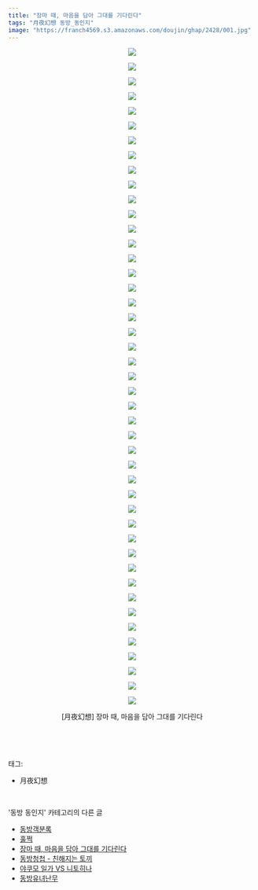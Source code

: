 ```yaml
---
title: "장마 때, 마음을 담아 그대를 기다린다"
tags: "月夜幻想 동방_동인지"
image: "https://franch4569.s3.amazonaws.com/doujin/ghap/2428/001.jpg"
---
```

<div class="article">
<p style="text-align: center; clear: none; float: none;"><img src="{{ site.imgserver2 }}/ghap/2428/001.jpg"/></p>
<p style="text-align: center; clear: none; float: none;"><img src="{{ site.imgserver2 }}/ghap/2428/002.jpg"/></p>
<p style="text-align: center; clear: none; float: none;"><img src="{{ site.imgserver2 }}/ghap/2428/003.jpg"/></p>
<p style="text-align: center; clear: none; float: none;"><img src="{{ site.imgserver2 }}/ghap/2428/004.jpg"/></p>
<p style="text-align: center; clear: none; float: none;"><img src="{{ site.imgserver2 }}/ghap/2428/005.jpg"/></p>
<p style="text-align: center; clear: none; float: none;"><img src="{{ site.imgserver2 }}/ghap/2428/006.jpg"/></p>
<p style="text-align: center; clear: none; float: none;"><img src="{{ site.imgserver2 }}/ghap/2428/007.jpg"/></p>
<p style="text-align: center; clear: none; float: none;"><img src="{{ site.imgserver2 }}/ghap/2428/008.jpg"/></p>
<p style="text-align: center; clear: none; float: none;"><img src="{{ site.imgserver2 }}/ghap/2428/009.jpg"/></p>
<p style="text-align: center; clear: none; float: none;"><img src="{{ site.imgserver2 }}/ghap/2428/010.jpg"/></p>
<p style="text-align: center; clear: none; float: none;"><img src="{{ site.imgserver2 }}/ghap/2428/011.jpg"/></p>
<p style="text-align: center; clear: none; float: none;"><img src="{{ site.imgserver2 }}/ghap/2428/012.jpg"/></p>
<p style="text-align: center; clear: none; float: none;"><img src="{{ site.imgserver2 }}/ghap/2428/013.jpg"/></p>
<p style="text-align: center; clear: none; float: none;"><img src="{{ site.imgserver2 }}/ghap/2428/014.jpg"/></p>
<p style="text-align: center; clear: none; float: none;"><img src="{{ site.imgserver2 }}/ghap/2428/015.jpg"/></p>
<p style="text-align: center; clear: none; float: none;"><img src="{{ site.imgserver2 }}/ghap/2428/016.jpg"/></p>
<p style="text-align: center; clear: none; float: none;"><img src="{{ site.imgserver2 }}/ghap/2428/017.jpg"/></p>
<p style="text-align: center; clear: none; float: none;"><img src="{{ site.imgserver2 }}/ghap/2428/018.jpg"/></p>
<p style="text-align: center; clear: none; float: none;"><img src="{{ site.imgserver2 }}/ghap/2428/019.jpg"/></p>
<p style="text-align: center; clear: none; float: none;"><img src="{{ site.imgserver2 }}/ghap/2428/020.jpg"/></p>
<p style="text-align: center; clear: none; float: none;"><img src="{{ site.imgserver2 }}/ghap/2428/021.jpg"/></p>
<p style="text-align: center; clear: none; float: none;"><img src="{{ site.imgserver2 }}/ghap/2428/022.jpg"/></p>
<p style="text-align: center; clear: none; float: none;"><img src="{{ site.imgserver2 }}/ghap/2428/023.jpg"/></p>
<p style="text-align: center; clear: none; float: none;"><img src="{{ site.imgserver2 }}/ghap/2428/024.jpg"/></p>
<p style="text-align: center; clear: none; float: none;"><img src="{{ site.imgserver2 }}/ghap/2428/025.jpg"/></p>
<p style="text-align: center; clear: none; float: none;"><img src="{{ site.imgserver2 }}/ghap/2428/026.jpg"/></p>
<p style="text-align: center; clear: none; float: none;"><img src="{{ site.imgserver2 }}/ghap/2428/027.jpg"/></p>
<p style="text-align: center; clear: none; float: none;"><img src="{{ site.imgserver2 }}/ghap/2428/028.jpg"/></p>
<p style="text-align: center; clear: none; float: none;"><img src="{{ site.imgserver2 }}/ghap/2428/029.jpg"/></p>
<p style="text-align: center; clear: none; float: none;"><img src="{{ site.imgserver2 }}/ghap/2428/030.jpg"/></p>
<p style="text-align: center; clear: none; float: none;"><img src="{{ site.imgserver2 }}/ghap/2428/031.jpg"/></p>
<p style="text-align: center; clear: none; float: none;"><img src="{{ site.imgserver2 }}/ghap/2428/032.jpg"/></p>
<p style="text-align: center; clear: none; float: none;"><img src="{{ site.imgserver2 }}/ghap/2428/033.jpg"/></p>
<p style="text-align: center; clear: none; float: none;"><img src="{{ site.imgserver2 }}/ghap/2428/034.jpg"/></p>
<p style="text-align: center; clear: none; float: none;"><img src="{{ site.imgserver2 }}/ghap/2428/035.jpg"/></p>
<p style="text-align: center; clear: none; float: none;"><img src="{{ site.imgserver2 }}/ghap/2428/036.jpg"/></p>
<p style="text-align: center; clear: none; float: none;"><img src="{{ site.imgserver2 }}/ghap/2428/037.jpg"/></p>
<p style="text-align: center; clear: none; float: none;"><img src="{{ site.imgserver2 }}/ghap/2428/038.jpg"/></p>
<p style="text-align: center; clear: none; float: none;"><img src="{{ site.imgserver2 }}/ghap/2428/039.jpg"/></p>
<p style="text-align: center; clear: none; float: none;"><img src="{{ site.imgserver2 }}/ghap/2428/040.jpg"/></p>
<p style="text-align: center; clear: none; float: none;"><img src="{{ site.imgserver2 }}/ghap/2428/041.jpg"/></p>
<p style="text-align: center; clear: none; float: none;"><img src="{{ site.imgserver2 }}/ghap/2428/042.jpg"/></p>
<p style="text-align: center; clear: none; float: none;"><img src="{{ site.imgserver2 }}/ghap/2428/043.jpg"/></p>
<p style="text-align: center; clear: none; float: none;"><img src="{{ site.imgserver2 }}/ghap/2428/044.jpg"/></p>
<p style="text-align: center; clear: none; float: none;"><img src="{{ site.imgserver2 }}/ghap/2428/045.jpg"/></p>
<p style="text-align: center; clear: none; float: none;">[月夜幻想] 장마 때, 마음을 담아 그대를 기다린다</p>
<p><br/></p>
</div><br/>
<div class="tagTrail">
<p>태그: </p>
<ul>
<li>月夜幻想</li>
</ul>
</div><br/>
<div class="another">
<p>'동방 동인지' 카테고리의 다른 글</p>
<ul>
<li><a href="/ghap_2430">동방객분록</a></li>
<li><a href="/ghap_2429">훌쩍</a></li>
<li><a href="/ghap_2428">장마 때, 마음을 담아 그대를 기다린다</a></li>
<li><a href="/ghap_2427">동방청첩 - 친해지는 토끼</a></li>
<li><a href="/ghap_2426">야쿠모 일가 VS 니토히나</a></li>
<li><a href="/ghap_2425">동방유녀난무</a></li>
</ul>
</div><br/>
<div class="cb_module cb_fluid">
<div class="cb_wrt cb_profile">
</div><!-- commentList close -->
</div><br/>
